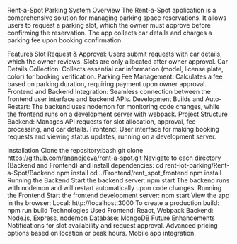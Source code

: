 Rent-a-Spot Parking System
Overview
The Rent-a-Spot application is a comprehensive solution for managing parking space reservations. It allows users to request a parking slot, which the owner must approve before confirming the reservation. The app collects car details and charges a parking fee upon booking confirmation.

Features
Slot Request & Approval: Users submit requests with car details, which the owner reviews. Slots are only allocated after owner approval.
Car Details Collection: Collects essential car information (model, license plate, color) for booking verification.
Parking Fee Management: Calculates a fee based on parking duration, requiring payment upon owner approval.
Frontend and Backend Integration: Seamless connection between the frontend user interface and backend APIs.
Development Builds and Auto-Restart: The backend uses nodemon for monitoring code changes, while the frontend runs on a development server with webpack.
Project Structure
Backend: Manages API requests for slot allocation, approval, fee processing, and car details.
Frontend: User interface for making booking requests and viewing status updates, running on a development server.

Installation
Clone the repository:bash
git clone https://github.com/anandjeeva/rent-a-spot.git
Navigate to each directory (Backend and Frontend) and install dependencies:
cd rent-lot-parking/Rent-a-Spot/Backend
npm install
cd ../Frontend/rent_spot_frontend
npm install
Running the Backend
Start the backend server:
npm start
The backend runs with nodemon and will restart automatically upon code changes.
Running the Frontend
Start the frontend development server:
npm start
View the app in the browser:
Local: http://localhost:3000
To create a production build:
npm run build
Technologies Used
Frontend: React, Webpack
Backend: Node.js, Express, nodemon
Database: MongoDB
Future Enhancements
Notifications for slot availability and request approval.
Advanced pricing options based on location or peak hours.
Mobile app integration.
